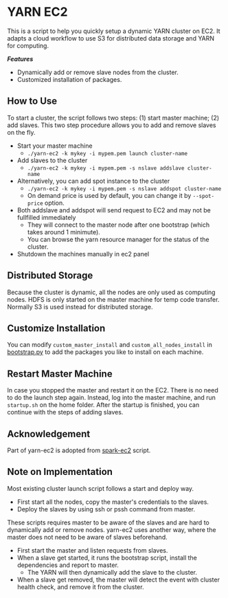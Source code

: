 YARN EC2
========
This is a script to help you quickly setup a dynamic YARN cluster on EC2.
It adapts a cloud workflow to use S3 for distributed data storage and YARN for computing.

***Features***
- Dynamically add or remove slave nodes from the cluster.
- Customized installation of packages.

How to Use
----------
To start a cluster, the script follows two steps: (1) start master machine; (2) add slaves.
This two step procedure allows you to add and remove slaves on the fly.

- Start your master machine
  - ```./yarn-ec2 -k mykey -i mypem.pem launch cluster-name ```
- Add slaves to the cluster
  - ```./yarn-ec2 -k mykey -i mypem.pem -s nslave addslave cluster-name ```
- Alternatively, you can add spot instance to the cluster
  - ```./yarn-ec2 -k mykey -i mypem.pem -s nslave addspot cluster-name```
  - On demand price is used by default, you can change it by ```--spot-price``` option.
- Both addslave and addspot will send request to EC2 and may not be fullfilled immediately
  - They will connect to the master node after one bootstrap (which takes around 1 minimute).
  - You can browse the yarn resource manager for the status of the cluster.
- Shutdown the machines manually in ec2 panel

Distributed Storage
-------------------
Because the cluster is dynamic, all the nodes are only used as computing nodes.
HDFS is only started on the master machine for temp code transfer.
Normally S3 is used instead for distributed storage.


Customize Installation
----------------------
You can modify ```custom_master_install``` and ```custom_all_nodes_install``` in [bootstrap.py](https://github.com/tqchen/yarn-ec2/blob/master/bootstrap.py#L21)
to add the packages you like to install on each machine.


Restart Master Machine
----------------------
In case you stopped the master and restart it on the EC2. There is no need to do the launch step again.
Instead, log into the master machine, and run ```startup.sh``` on the home folder.
After the startup is finished, you can continue with the steps of adding slaves.

Acknowledgement
---------------
Part of yarn-ec2 is adopted from [spark-ec2](https://github.com/amplab/spark-ec2) script.

Note on Implementation
----------------------
Most existing cluster launch script follows a start and deploy way.
- First start all the nodes, copy the master's credentials to the slaves.
- Deploy the slaves by using ssh or pssh command from master.

These scripts requires master to be aware of the slaves and are hard to dynamically add or remove nodes.
yarn-ec2 uses another way, where the master does not need to be aware of slaves beforehand.
- First start the master and listen requests from slaves.
- When a slave get started, it runs the bootstrap script, install the dependencies and report to master.
  - The YARN will then dynamically add the slave to the cluster.
- When a slave get removed, the master will detect the event with cluster health check, and remove it from the cluster.
